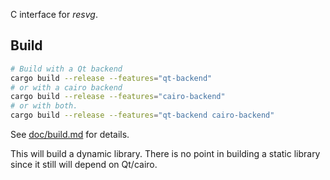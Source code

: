 C interface for *resvg*.

## Build

```bash
# Build with a Qt backend
cargo build --release --features="qt-backend"
# or with a cairo backend
cargo build --release --features="cairo-backend"
# or with both.
cargo build --release --features="qt-backend cairo-backend"
```

See [doc/build.md](../doc/build.md) for details.

This will build a dynamic library. There is no point in building a static
library since it still will depend on Qt/cairo.
